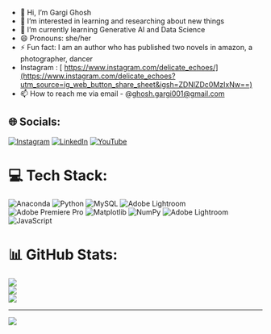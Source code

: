 - 👋 Hi, I’m Gargi Ghosh
- 👀 I’m interested in learning and researching about new things
- 🌱 I’m currently learning Generative AI and Data Science
- 😄 Pronouns: she/her
- ⚡ Fun fact: I am an author who has published two novels in amazon, a photographer, dancer
- Instagram : [ https://www.instagram.com/delicate_echoes/](https://www.instagram.com/delicate_echoes?utm_source=ig_web_button_share_sheet&igsh=ZDNlZDc0MzIxNw==)
- 📫 How to reach me via email - @ghosh.gargi001@gmail.com


## 🌐 Socials:
[![Instagram](https://img.shields.io/badge/Instagram-%23E4405F.svg?logo=Instagram&logoColor=white)](https://instagram.com/https://www.instagram.com/delicate_echoes/) [![LinkedIn](https://img.shields.io/badge/LinkedIn-%230077B5.svg?logo=linkedin&logoColor=white)](https://linkedin.com/in/www.linkedin.com/in/gargi-ghosh-b9389728a) [![YouTube](https://img.shields.io/badge/YouTube-%23FF0000.svg?logo=YouTube&logoColor=white)](https://youtube.com/@https://www.youtube.com/@DelicateEchoes) 

# 💻 Tech Stack:
![Anaconda](https://img.shields.io/badge/Anaconda-%2344A833.svg?style=for-the-badge&logo=anaconda&logoColor=white) ![Python](https://img.shields.io/badge/python-3670A0?style=for-the-badge&logo=python&logoColor=ffdd54) ![MySQL](https://img.shields.io/badge/mysql-4479A1.svg?style=for-the-badge&logo=mysql&logoColor=white) ![Adobe Lightroom](https://img.shields.io/badge/Adobe%20Lightroom-31A8FF.svg?style=for-the-badge&logo=Adobe%20Lightroom&logoColor=white) ![Adobe Premiere Pro](https://img.shields.io/badge/Adobe%20Premiere%20Pro-9999FF.svg?style=for-the-badge&logo=Adobe%20Premiere%20Pro&logoColor=white) ![Matplotlib](https://img.shields.io/badge/Matplotlib-%23ffffff.svg?style=for-the-badge&logo=Matplotlib&logoColor=black) ![NumPy](https://img.shields.io/badge/numpy-%23013243.svg?style=for-the-badge&logo=numpy&logoColor=white) ![Adobe Lightroom](https://img.shields.io/badge/Adobe%20Lightroom-31A8FF.svg?style=for-the-badge&logo=Adobe%20Lightroom&logoColor=white) ![JavaScript](https://img.shields.io/badge/javascript-%23323330.svg?style=for-the-badge&logo=javascript&logoColor=%23F7DF1E)
# 📊 GitHub Stats:
![](https://github-readme-stats.vercel.app/api?username=GargiGhosh03&theme=dark&hide_border=false&include_all_commits=false&count_private=false)<br/>
![](https://nirzak-streak-stats.vercel.app/?user=GargiGhosh03&theme=dark&hide_border=false)<br/>
![](https://github-readme-stats.vercel.app/api/top-langs/?username=GargiGhosh03&theme=dark&hide_border=false&include_all_commits=false&count_private=false&layout=compact)

---
[![](https://visitcount.itsvg.in/api?id=GargiGhosh03&icon=0&color=0)](https://visitcount.itsvg.in)

<!-- Proudly created with GPRM ( https://gprm.itsvg.in ) -->
<!---
GargiGhosh03/GargiGhosh03 is a ✨ special ✨ repository because its `README.md` (this file) appears on your GitHub profile.
You can click the Preview link to take a look at your changes.
--->
